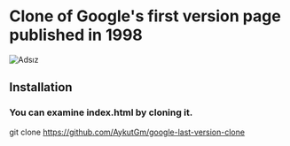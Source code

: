 # Clone of Google's first version page published in 1998
![Adsız](https://user-images.githubusercontent.com/79155927/151672872-dfcf4d00-456b-4189-803c-725c0d305de0.png)


## Installation
### You can examine index.html by cloning it.

git clone https://github.com/AykutGm/google-last-version-clone
